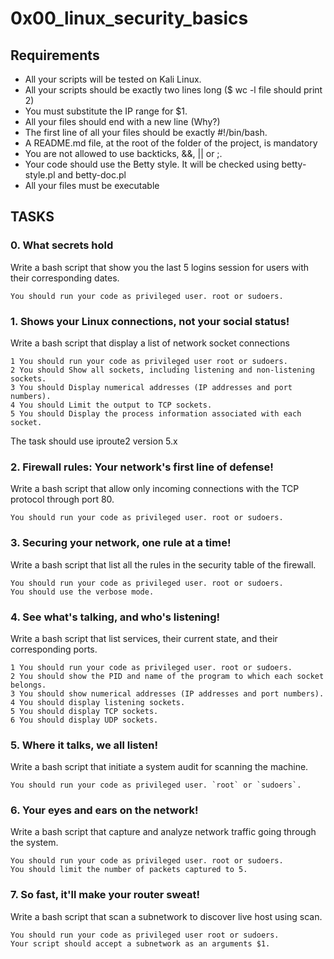 # 0x00_linux_security_basics

## Requirements

- All your scripts will be tested on Kali Linux.
- All your scripts should be exactly two lines long ($ wc -l file should print 2)
- You must substitute the IP range for $1.
- All your files should end with a new line (Why?)
- The first line of all your files should be exactly #!/bin/bash.
- A README.md file, at the root of the folder of the project, is mandatory
- You are not allowed to use backticks, &&, || or ;.
- Your code should use the Betty style. It will be checked using betty-style.pl and betty-doc.pl
- All your files must be executable

## TASKS

### 0. What secrets hold

Write a bash script that show you the last 5 logins session for users with their corresponding dates.

    You should run your code as privileged user. root or sudoers.

### 1. Shows your Linux connections, not your social status!

Write a bash script that display a list of network socket connections

    1 You should run your code as privileged user root or sudoers.
    2 You should Show all sockets, including listening and non-listening sockets.
    3 You should Display numerical addresses (IP addresses and port numbers).
    4 You should Limit the output to TCP sockets.
    5 You should Display the process information associated with each socket.
The task should use iproute2 version 5.x

### 2. Firewall rules: Your network's first line of defense!

Write a bash script that allow only incoming connections with the TCP protocol through port 80.

    You should run your code as privileged user. root or sudoers.

### 3. Securing your network, one rule at a time!

Write a bash script that list all the rules in the security table of the firewall.

    You should run your code as privileged user. root or sudoers.
    You should use the verbose mode.

### 4. See what's talking, and who's listening!

Write a bash script that list services, their current state, and their corresponding ports.

    1 You should run your code as privileged user. root or sudoers.
    2 You should show the PID and name of the program to which each socket belongs.
    3 You should show numerical addresses (IP addresses and port numbers).
    4 You should display listening sockets.
    5 You should display TCP sockets.
    6 You should display UDP sockets.

### 5. Where it talks, we all listen!

Write a bash script that initiate a system audit for scanning the machine.

    You should run your code as privileged user. `root` or `sudoers`.

### 6. Your eyes and ears on the network!

Write a bash script that capture and analyze network traffic going through the system.

    You should run your code as privileged user. root or sudoers.
    You should limit the number of packets captured to 5.

### 7. So fast, it'll make your router sweat!

Write a bash script that scan a subnetwork to discover live host using scan.

    You should run your code as privileged user root or sudoers.
    Your script should accept a subnetwork as an arguments $1.
